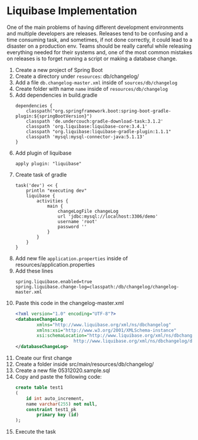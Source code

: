 # Liquibase Implementation

One of the main problems of having different development environments and multiple developers are releases. Releases tend to be confusing and a time consuming task, and sometimes, if not done correctly, it could lead to a disaster on a production env. Teams should be really careful while releasing everything needed for their systems and, one of the most common mistakes on releases is to forget running a script or making a database change.

1. Create a new project of Spring Boot
2. Create a directory under `resources`: db/changelog/
3. Add a file `db.changelog-master.xml` inside of `sources/db/changelog`
4. Create folder with name `name` inside of `resources/db/changelog`
5. Add dependencies in build.gradle
    ```
    dependencies {
        classpath("org.springframework.boot:spring-boot-gradle-plugin:${springBootVersion}")
        classpath 'de.undercouch:gradle-download-task:3.1.2'
        classpath 'org.liquibase:liquibase-core:3.4.1'
        classpath "org.liquibase:liquibase-gradle-plugin:1.1.1"
        classpath 'mysql:mysql-connector-java:5.1.13'
    }
    ```
6. Add plugin of liquibase
    ```
    apply plugin: "liquibase"
    ```
7. Create task of gradle
    ```
    task('dev') << {
        println "executing dev"
        liquibase {
            activities {
                main {
                    changeLogFile changeLog
                    url 'jdbc:mysql://localhost:3306/demo'
                    username 'root'
                    password ''
                }
            }
        }
    }
    ```
8. Add new file `application.properties` inside of resources/application.properties
9. Add these lines
    ```
    spring.liquibase.enabled=true
    spring.liquibase.change-log=classpath:/db/changelog/changelog-master.xml
    ```
10. Paste this code in the changelog-master.xml
    ```xml
    <?xml version="1.0" encoding="UTF-8"?>
    <databaseChangeLog
            xmlns="http://www.liquibase.org/xml/ns/dbchangelog"
            xmlns:xsi="http://www.w3.org/2001/XMLSchema-instance"
            xsi:schemaLocation="http://www.liquibase.org/xml/ns/dbchangelog
                          http://www.liquibase.org/xml/ns/dbchangelog/dbchangelog-3.8.xsd">
    </databaseChangeLog>
    ```
11. Create our first change
12. Create a folder inside src/main/resources/db/changelog/
13. Create a new file 05312020.sample.sql
14. Copy and paste the following code:
    ```sql
    create table test1
    (
        id int auto_increment,
        name varchar(255) not null,
        constraint test1_pk
            primary key (id)
    );
    ```
15. Execute the task

